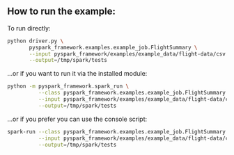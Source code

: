 ## How to run the example:

To run directly:

```bash
python driver.py \
       pyspark_framework.examples.example_job.FlightSummary \
       --input pyspark_framework/examples/example_data/flight-data/csv \
       --output=/tmp/spark/tests
```

...or if you want to run it via the installed module:

```bash
python -m pyspark_framework.spark_run \
          --class pyspark_framework.examples.example_job.FlightSummary \
          --input pyspark_framework/examples/example_data/flight-data/csv \
          --output=/tmp/spark/tests
```

...or if you prefer you can use the console script:

```bash
spark-run --class pyspark_framework.examples.example_job.FlightSummary \
          --input pyspark_framework/examples/example_data/flight-data/csv \
          --output=/tmp/spark/tests          
```